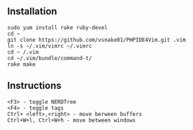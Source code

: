 Installation
--
    sudo yum install rake ruby-devel
    cd ~
    git clone https://github.com/vsnake01/PHPIDE4Vim.git .vim
    ln -s ~/.vim/vimrc ~/.vimrc
    cd ~ /.vim
    cd ~/.vim/bundle/command-t/
    rake make

Instructions
--
    <F3> - toggle NERDTree
    <F4> - toggle tags
    Ctrl+ <left>,<right> - move berween buffers
    Ctrl+W+l, Ctrl+W+h - move between windows

